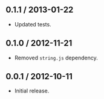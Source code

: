 0.1.1 / 2013-01-22
------------------
* Updated tests.

0.1.0 / 2012-11-21
------------------
* Removed `string.js` dependency.

0.0.1 / 2012-10-11
------------------
* Initial release.
